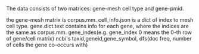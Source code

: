 The data consists of two matrices: gene-mesh cell type and gene-pmid.

the gene-mesh matrix is corpus.mm.
cell_info.json is a dict of index to mesh cell type.
gene.dict.text contains info for each gene, where the indices are the same as corpus.mm. gene\_index(e.g. gene\_index 0 means the 0-th row of gene/cell matrix)   ncbi's taxid,geneid,gene\_symbol,  dfs(doc freq, number of cells the gene co-occurs with)
